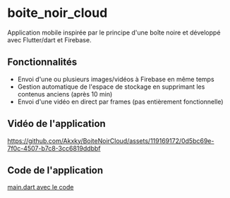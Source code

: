 # boite_noir_cloud

Application mobile inspirée par le principe d'une boîte noire et développé avec Flutter/dart et Firebase.

## Fonctionnalités
- Envoi d'une ou plusieurs images/vidéos à Firebase en même temps
- Gestion automatique de l'espace de stockage en supprimant les contenus anciens (après 10 min)
- Envoi d'une vidéo en direct par frames (pas entièrement fonctionnelle)

## Vidéo de l'application

https://github.com/Akxky/BoiteNoirCloud/assets/119169172/0d5bc69e-7f0c-4507-b7c8-3cc6819ddbbf


## Code de l'application
[main.dart avec le code](https://github.com/Akxky/BoiteNoirCloud/blob/main/lib/main.dart)
